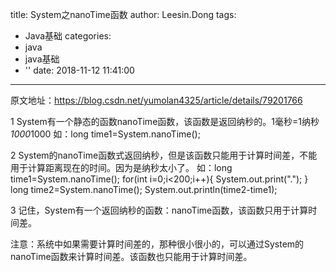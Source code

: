 title: System之nanoTime函数
author: Leesin.Dong
tags:
  - Java基础
categories:
  - java
  - java基础
  - ''
date: 2018-11-12 11:41:00
---
原文地址：https://blog.csdn.net/yumolan4325/article/details/79201766

1 System有一个静态的函数nanoTime函数，该函数是返回纳秒的。1毫秒=1纳秒*1000*1000
如：long time1=System.nanoTime();


2 System的nanoTime函数式返回纳秒，但是该函数只能用于计算时间差，不能用于计算距离现在的时间。因为是纳秒太小了。
如：long time1=System.nanoTime();
for(int i=0;i<200;i++){
System.out.print(".");
}
long time2=System.nanoTime();
System.out.println(time2-time1);


3 记住，System有一个返回纳秒的函数：nanoTime函数，该函数只用于计算时间差。


注意：系统中如果需要计算时间差的，那种很小很小的，可以通过System的nanoTime函数来计算时间差。该函数也只能用于计算时间差。